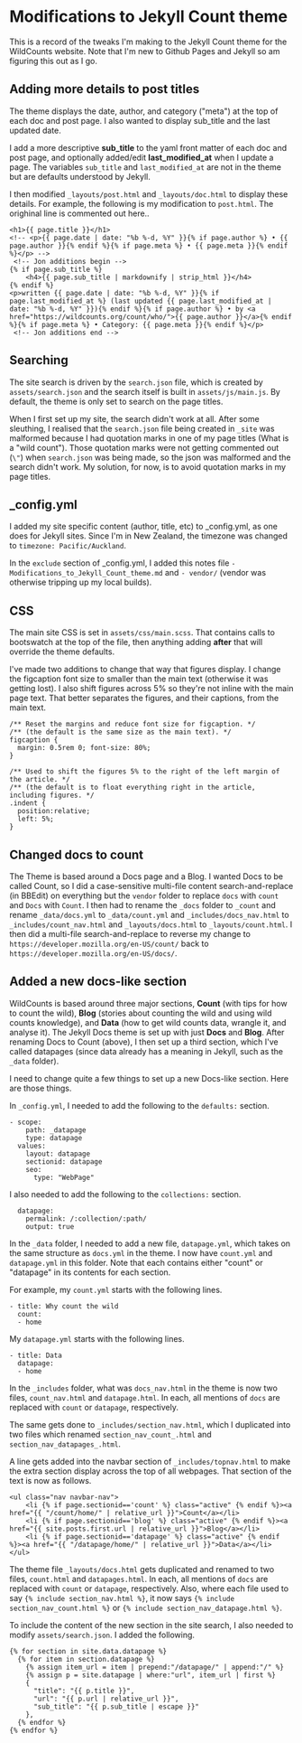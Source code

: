 # Modifications to Jekyll Count theme

This is a record of the tweaks I'm making to the Jekyll Count theme for the WildCounts website. Note that I'm new to Github Pages and Jekyll so am figuring this out as I go.

## Adding more details to post titles

The theme displays the date, author, and category ("meta") at the top of each doc and post page. I also wanted to display sub_title and the last updated date.

I add a more descriptive **sub_title** to the yaml front matter of each doc and post page, and optionally added/edit **last_modified_at** when I update a page. The variables `sub_title` and `last_modified_at` are not in the theme but are defaults understood by Jekyll.

I then modified `_layouts/post.html` and `_layouts/doc.html` to display these details. For example, the following is my modification to `post.html`. The orighinal line is commented out here..

```
<h1>{{ page.title }}</h1>
<!-- <p>{{ page.date | date: "%b %-d, %Y" }}{% if page.author %} • {{ page.author }}{% endif %}{% if page.meta %} • {{ page.meta }}{% endif %}</p> -->
 <!-- Jon additions begin -->
{% if page.sub_title %}
    <h4>{{ page.sub_title | markdownify | strip_html }}</h4>
{% endif %}
<p>written {{ page.date | date: "%b %-d, %Y" }}{% if page.last_modified_at %} (last updated {{ page.last_modified_at | date: "%b %-d, %Y" }}){% endif %}{% if page.author %} • by <a href="https://wildcounts.org/count/who/">{{ page.author }}</a>{% endif %}{% if page.meta %} • Category: {{ page.meta }}{% endif %}</p>
 <!-- Jon additions end -->
```

## Searching

The site search is driven by the `search.json` file, which is created by `assets/search.json` and the search itself is built in `assets/js/main.js`. By default, the theme is only set to search on the page titles.

When I first set up my site, the search didn't work at all. After some sleuthing, I realised that the `search.json` file being created in `_site` was malformed because I had quotation marks in one of my page titles (What is a "wild count"). Those quotation marks were not getting commented out (`\"`) when `search.json` was being made, so the json was malformed and the search didn't work. My solution, for now, is to avoid quotation marks in my page titles.

## _config.yml

I added my site specific content (author, title, etc) to _config.yml, as one does for Jekyll sites. Since I'm in New Zealand, the timezone was changed to `timezone: Pacific/Auckland`.

In the `exclude` section of _config.yml, I added this notes file `- Modifications_to_Jekyll_Count_theme.md` and `- vendor/` (vendor was otherwise tripping up my local builds).

## CSS

The main site CSS is set in `assets/css/main.scss`. That contains calls to bootswatch at the top of the file, then anything adding **after** that will override the theme defaults.

I've made two additions to change that way that figures display. I change the figcaption font size to smaller than the main text (otherwise it was getting lost). I also shift figures across 5% so they're not inline with the main page text. That better separates the figures, and their captions, from the main text.

```
/** Reset the margins and reduce font size for figcaption. */
/** (the default is the same size as the main text). */
figcaption {
  margin: 0.5rem 0; font-size: 80%;
}

/** Used to shift the figures 5% to the right of the left margin of the article. */
/** (the default is to float everything right in the article, including figures. */
.indent {
  position:relative;
  left: 5%;
}
```

## Changed docs to count

The Theme is based around a Docs page and a Blog. I wanted Docs to be called Count, so I did a case-sensitive multi-file content search-and-replace (in BBEdit) on everything but the `vendor` folder to replace `docs` with `count` and `Docs` with `Count`. I then had to rename the `_docs` folder to `_count` and rename `_data/docs.yml` to `_data/count.yml` and `_includes/docs_nav.html` to `_includes/count_nav.html` and `_layouts/docs.html` to `_layouts/count.html`. I then did a multi-file search-and-replace to reverse my change to `https://developer.mozilla.org/en-US/count/` back to `https://developer.mozilla.org/en-US/docs/`.

## Added a new docs-like section

WildCounts is based around three major sections, **Count** (with tips for how to count the wild), **Blog** (stories about counting the wild and using wild counts knowledge), and **Data** (how to get wild counts data, wrangle it, and analyse it). The Jekyll Docs theme is set up with just **Docs** and **Blog**. After renaming Docs to Count (above), I then set up a third section, which I've called datapages (since data already has a meaning in Jekyll, such as the `_data` folder).

I need to change quite a few things to set up a new Docs-like section. Here are those things.

In `_config.yml`, I needed to add the following to the `defaults:` section.

```
- scope:
    path: _datapage
    type: datapage
  values:
    layout: datapage
    sectionid: datapage
    seo:
      type: "WebPage"
```
I also needed to add the following to the `collections:` section.

```
  datapage:
    permalink: /:collection/:path/
    output: true
```

In the `_data` folder, I needed to add a new file, `datapage.yml`, which takes on the same structure as `docs.yml` in the theme. I now have `count.yml` and `datapage.yml` in this folder. Note that each contains either "count" or "datapage" in its contents for each section.

For example, my `count.yml` starts with the following lines.

```
- title: Why count the wild
  count:
  - home
```

My `datapage.yml` starts with the following lines.

```
- title: Data
  datapage:
  - home
```

In the `_includes` folder, what was `docs_nav.html` in the theme is now two files, `count_nav.html` and `datapage.html`. In each, all mentions of `docs` are replaced with `count` or `datapage`, respectively.

The same gets done to `_includes/section_nav.html`, which I duplicated into two files which renamed `section_nav_count_.html` and `section_nav_datapages_.html`.

A line gets added into the navbar section of `_includes/topnav.html` to make the extra section display across the top of all webpages. That section of the text is now as follows.

```
<ul class="nav navbar-nav">
    <li {% if page.sectionid=='count' %} class="active" {% endif %}><a href="{{ "/count/home/" | relative_url }}">Count</a></li>
    <li {% if page.sectionid=='blog' %} class="active" {% endif %}><a href="{{ site.posts.first.url | relative_url }}">Blog</a></li>
    <li {% if page.sectionid=='datapage' %} class="active" {% endif %}><a href="{{ "/datapage/home/" | relative_url }}">Data</a></li>
</ul>
```

The theme file `_layouts/docs.html` gets duplicated and renamed to two files, `count.html` and `datapages.html`. In each, all mentions of `docs` are replaced with `count` or `datapage`, respectively. Also, where each file used to say `{% include section_nav.html %}`, it now says `{% include section_nav_count.html %}` or `{% include section_nav_datapage.html %}`.

To include the content of the new section in the site search, I also needed to modify `assets/search.json`. I added the following.

```
{% for section in site.data.datapage %}
  {% for item in section.datapage %}
    {% assign item_url = item | prepend:"/datapage/" | append:"/" %}
    {% assign p = site.datapage | where:"url", item_url | first %}
    {
      "title": "{{ p.title }}",
      "url": "{{ p.url | relative_url }}",
      "sub_title": "{{ p.sub_title | escape }}"
    },
  {% endfor %}
{% endfor %}
```

